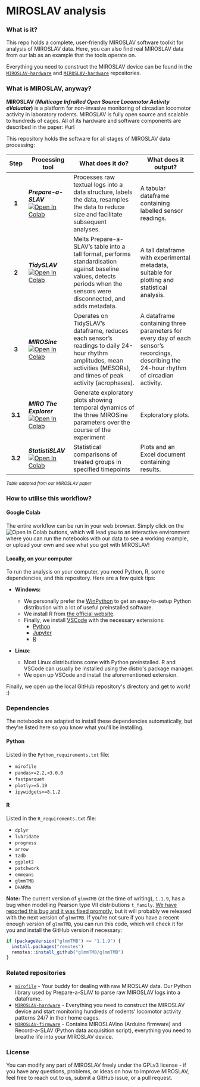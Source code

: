 # MIROSLAV analysis

### What is it?

This repo holds a complete, user-friendly MIROSLAV software toolkit for analysis of MIROSLAV data. Here, you can also find real MIROSLAV data from our lab as an example that the tools operate on.

Everything you need to construct the MIROSLAV device can be found in the [`MIROSLAV-hardware`](https://github.com/davorvr/MIROSLAV-hardware) and [`MIROSLAV-hardware`](https://github.com/davorvr/MIROSLAV-firmware) repositories.

### What is MIROSLAV, anyway?

**MIROSLAV (_Multicage InfraRed Open Source Locomotor Activity eValuator_)** is a platform for non-invasive monitoring of circadian locomotor activity in laboratory rodents. MIROSLAV is fully open source and scalable to hundreds of cages. All of its hardware and software components are described in the paper: #url

This repository holds the software for all stages of MIROSLAV data processing:

| **Step** | **Processing tool**                                                                                                                                                                                            | **What does it do?**                                                                                                                                                      | **What does it output?**                                                                                                                |
|:--------:|----------------------------------------------------------------------------------------------------------------------------------------------------------------------------------------------------------------|---------------------------------------------------------------------------------------------------------------------------------------------------------------------------|-----------------------------------------------------------------------------------------------------------------------------------------|
| **1**    | **_Prepare-a-SLAV_** [![Open In Colab](https://colab.research.google.com/assets/colab-badge.svg)](https://colab.research.google.com/github/davorvr/MIROSLAV-analysis/blob/main/1_Prepare-a-SLAV.ipynb)         | Processes raw textual logs into a data structure, labels the data, resamples the data to reduce size and facilitate subsequent analyses.                                  | A tabular dataframe containing labelled sensor readings.                                                                                |
| **2**    | **_TidySLAV_** [![Open In Colab](https://colab.research.google.com/assets/colab-badge.svg)](https://colab.research.google.com/github/davorvr/MIROSLAV-analysis/blob/main/2_TidySLAV.ipynb)               | Melts Prepare-a-SLAV’s table into a tall format, performs standardisation against baseline values, detects periods when the sensors were disconnected, and adds metadata. | A tall dataframe with experimental metadata, suitable for plotting and statistical analysis.                                            |
| **3**    | **_MIROSine_** [![Open In Colab](https://colab.research.google.com/assets/colab-badge.svg)](https://colab.research.google.com/github/davorvr/MIROSLAV-analysis/blob/main/3_MIROSine.ipynb)                     | Operates on TidySLAV’s dataframe, reduces each sensor’s readings to daily 24-hour rhythm amplitudes, mean activities (MESORs), and times of peak activity (acrophases).   | A dataframe containing three parameters for every day of each sensor’s recordings, describing the 24-hour rhythm of circadian activity. |
| **3.1**  | **_MIRO The Explorer_** [![Open In Colab](https://colab.research.google.com/assets/colab-badge.svg)](https://colab.research.google.com/github/davorvr/MIROSLAV-analysis/blob/main/3-1_MIRO_The_Explorer.ipynb) | Generate exploratory plots showing temporal dynamics of the three MIROSine parameters over the course of the experiment                                                   | Exploratory plots.                                                                                                                      |
| **3.2**  | **_StatistiSLAV_** [![Open In Colab](https://colab.research.google.com/assets/colab-badge.svg)](https://colab.research.google.com/github/davorvr/MIROSLAV-analysis/blob/main/3-2_StatistiSLAV.ipynb)           | Statistical comparisons of treated groups in specified timepoints                                                                                                         | Plots and an Excel document containing results.                                                                                         |

<sup>_Table adapted from our MIROSLAV paper_</sup>

### How to utilise this workflow?

#### Google Colab
 
The entire workflow can be run in your web browser. Simply click on the ![Open In Colab](https://colab.research.google.com/assets/colab-badge.svg) buttons, which will lead you to an interactive environment where you can run the notebooks with our data to see a working example, or upload your own and see what you got with MIROSLAV!

#### Locally, on your computer

To run the analysis on your computer, you need Python, R, some dependencies, and this repository. Here are a few quick tips:

* **Windows:**
  * We personally prefer the [WinPython](https://winpython.github.io/) to get an easy-to-setup Python distribution with a lot of useful preinstalled software.
  * We install R from [the official website](https://cran.r-project.org/bin/windows/base/).
  * Finally, we install [VSCode](https://code.visualstudio.com/download) with the necessary extensions:
    * [Python](https://marketplace.visualstudio.com/items?itemName=ms-python.python)
    * [Jupyter](https://marketplace.visualstudio.com/items?itemName=ms-toolsai.jupyter) 
    * [R](https://marketplace.visualstudio.com/items?itemName=REditorSupport.r)

* **Linux:**

  * Most Linux distributions come with Python preinstalled. R and VSCode can usually be installed using the distro's package manager.
  * We open up VSCode and install the aforementioned extension.

Finally, we open up the local GitHub repository's directory and get to work! :\)

### Dependencies

The notebooks are adapted to install these dependencies automatically, but they're listed here so you know what you'll be installing.

#### Python

Listed in the `Python_requirements.txt` file:

* `mirofile`
* `pandas>=2.2,<3.0.0`
* `fastparquet`
* `plotly>=5.19`
* `ipywidgets>=8.1.2`

#### R

Listed in the `R_requirements.txt` file:

* `dplyr`
* `lubridate`
* `progress`
* `arrow`
* `tzdb`
* `ggplot2`
* `patchwork`
* `emmeans`
* `glmmTMB`
* `DHARMa`

**Note:** The current version of `glmmTMB` (at the time of writing), `1.1.9`, has a bug when modelling Pearson type VII distributions `t_family`. [We have reported this bug and it was fixed promptly](https://github.com/glmmTMB/glmmTMB/issues/1024), but it will probably we released with the next version of `glmmTMB`. If you're not sure if you have a recent enough version of `glmmTMB`, you can run this code, which will check it for you and install the GitHub version if necessary:

  ```R
  if (packageVersion("glmmTMB") <= "1.1.9") {
    install.packages("remotes")
    remotes::install_github("glmmTMB/glmmTMB")
  }
  ```

### Related repositories

* [`mirofile`](https://github.com/davorvr/mirofile) - Your buddy for dealing with raw MIROSLAV data. Our Python library used by Prepare-a-SLAV to parse raw MIROSLAV logs into a dataframe.
* [`MIROSLAV-hardware`](https://github.com/davorvr/MIROSLAV-hardware) - Everything you need to construct the MIROSLAV device and start monitoring hundreds of rodents' locomotor activity patterns 24/7 in their home cages.
* [`MIROSLAV-firmware`](https://github.com/davorvr/MIROSLAV-firmware) - Contains MIROSLAVino (Arduino firmware) and Record-a-SLAV (Python data acquisition script), everything you need to breathe life into your MIROSLAV device.

### License

You can modify any part of MIROSLAV freely under the GPLv3 license - if you have any questions, problems, or ideas on how to improve MIROSLAV, feel free to reach out to us, submit a GitHub issue, or a pull request.
